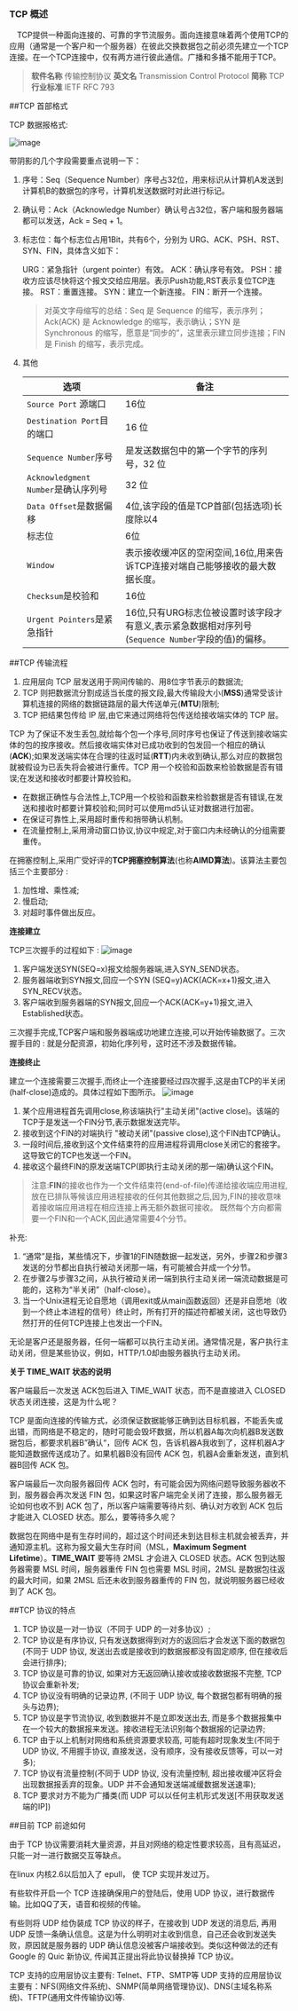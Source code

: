 ### TCP 概述

　TCP提供一种面向连接的、可靠的字节流服务。面向连接意味着两个使用TCP的应用（通常是一个客户和一个服务器）在彼此交换数据包之前必须先建立一个TCP连接。在一个TCP连接中，仅有两方进行彼此通信。广播和多播不能用于TCP。


> **软件名称** 传输控制协议
> **英文名** Transmission Control Protocol
> **简称** TCP
> **行业标准** IETF RFC 793

##TCP 首部格式

TCP 数据报格式:

![image](./images/tcp_header.jpg)

带阴影的几个字段需要重点说明一下：
1. 序号：Seq（Sequence Number）序号占32位，用来标识从计算机A发送到计算机B的数据包的序号，计算机发送数据时对此进行标记。

2. 确认号：Ack（Acknowledge Number）确认号占32位，客户端和服务器端都可以发送，Ack = Seq + 1。

3. 标志位：每个标志位占用1Bit，共有6个，分别为 URG、ACK、PSH、RST、SYN、FIN，具体含义如下：

    URG：紧急指针（urgent pointer）有效。
    ACK：确认序号有效。
    PSH：接收方应该尽快将这个报文交给应用层。表示Push功能,RST表示复位TCP连接。
    RST：重置连接。
    SYN：建立一个新连接。
    FIN：断开一个连接。

    > 对英文字母缩写的总结：Seq 是 Sequence 的缩写，表示序列；Ack(ACK) 是 Acknowledge 的缩写，表示确认；SYN 是 Synchronous 的缩写，愿意是“同步的”，这里表示建立同步连接；FIN 是 Finish 的缩写，表示完成。

4. 其他

	选项 | 备注
	---|---
	`Source Port` 源端口 | 16位
	`Destination Port`目的端口 | 16 位
	`Sequence Number`序号  | 是发送数据包中的第一个字节的序列号，32 位
	`Acknowledgment Number`是确认序列号 | 32 位
	`Data Offset`是数据偏移 | 4位,该字段的值是TCP首部(包括选项)长度除以4
	标志位 |  6位
    `Window` | 表示接收缓冲区的空闲空间,16位,用来告诉TCP连接对端自己能够接收的最大数据长度。
	`Checksum`是校验和 | 16位
	`Urgent Pointers`是紧急指针 | 16位,只有URG标志位被设置时该字段才有意义,表示紧急数据相对序列号(`Sequence Number`字段的值)的偏移。


##TCP 传输流程

1. 应用层向 TCP 层发送用于网间传输的、用8位字节表示的数据流;
2. TCP 则把数据流分割成适当长度的报文段,最大传输段大小(**MSS**)通常受该计算机连接的网络的数据链路层的最大传送单元(**MTU**)限制;
3. TCP 把结果包传给 IP 层,由它来通过网络将包传送给接收端实体的 TCP 层。

TCP 为了保证不发生丢包,就给每个包一个序号,同时序号也保证了传送到接收端实体的包的按序接收。然后接收端实体对已成功收到的包发回一个相应的确认(**ACK**);如果发送端实体在合理的往返时延(**RTT**)内未收到确认,那么对应的数据包就被假设为已丢失将会被进行重传。TCP 用一个校验和函数来检验数据是否有错误;在发送和接收时都要计算校验和。

- 在数据正确性与合法性上,TCP用一个校验和函数来检验数据是否有错误,在发送和接收时都要计算校验和;同时可以使用md5认证对数据进行加密。
- 在保证可靠性上,采用超时重传和捎带确认机制。
- 在流量控制上,采用滑动窗口协议,协议中规定,对于窗口内未经确认的分组需要重传。

在拥塞控制上,采用广受好评的**TCP拥塞控制算法**(也称**AIMD算法**)。该算法主要包括三个主要部分 :

1. 加性增、乘性减;
2. 慢启动;
3. 对超时事件做出反应。


**连接建立**

TCP三次握手的过程如下 :
![image](./images/socket_link.jpg)

1. 客户端发送SYN(SEQ=x)报文给服务器端,进入SYN_SEND状态。
2. 服务器端收到SYN报文,回应一个SYN (SEQ=y)ACK(ACK=x+1)报文,进入SYN_RECV状态。
3. 客户端收到服务器端的SYN报文,回应一个ACK(ACK=y+1)报文,进入Established状态。

三次握手完成,TCP客户端和服务器端成功地建立连接,可以开始传输数据了。三次握手目的 : 就是分配资源，初始化序列号，这时还不涉及数据传输。

**连接终止**

建立一个连接需要三次握手,而终止一个连接要经过四次握手,这是由TCP的半关闭(half-close)造成的。具体过程如下图所示。
![image](./images/socket_half_close.jpg)

1. 某个应用进程首先调用close,称该端执行"主动关闭"(active close)。该端的TCP于是发送一个FIN分节,表示数据发送完毕。
2. 接收到这个FIN的对端执行 "被动关闭"(passive close),这个FIN由TCP确认。
3. 一段时间后,接收到这个文件结束符的应用进程将调用close关闭它的套接字。这导致它的TCP也发送一个FIN。
4. 接收这个最终FIN的原发送端TCP(即执行主动关闭的那一端)确认这个FIN。

> 注意:**FIN**的接收也作为一个文件结束符(end-of-file)传递给接收端应用进程,放在已排队等候该应用进程接收的任何其他数据之后,因为,FIN的接收意味着接收端应用进程在相应连接上再无额外数据可接收。
既然每个方向都需要一个FIN和一个ACK,因此通常需要4个分节。

补充:

1. “通常”是指，某些情况下，步骤1的FIN随数据一起发送，另外，步骤2和步骤3发送的分节都出自执行被动关闭那一端，有可能被合并成一个分节。
2. 在步骤2与步骤3之间，从执行被动关闭一端到执行主动关闭一端流动数据是可能的，这称为“半关闭”（half-close）。
3. 当一个Unix进程无论自愿地（调用exit或从main函数返回）还是非自愿地（收到一个终止本进程的信号）终止时，所有打开的描述符都被关闭，这也导致仍然打开的任何TCP连接上也发出一个FIN。

无论是客户还是服务器，任何一端都可以执行主动关闭。通常情况是，客户执行主动关闭，但是某些协议，例如，HTTP/1.0却由服务器执行主动关闭。

**关于 TIME_WAIT 状态的说明**

客户端最后一次发送 ACK包后进入 TIME_WAIT 状态，而不是直接进入 CLOSED 状态关闭连接，这是为什么呢？

TCP 是面向连接的传输方式，必须保证数据能够正确到达目标机器，不能丢失或出错，而网络是不稳定的，随时可能会毁坏数据，所以机器A每次向机器B发送数据包后，都要求机器B”确认“，回传 ACK   包，告诉机器A我收到了，这样机器A才能知道数据传送成功了。如果机器B没有回传 ACK 包，机器A会重新发送，直到机器B回传 ACK 包。

客户端最后一次向服务器回传 ACK 包时，有可能会因为网络问题导致服务器收不到，服务器会再次发送 FIN 包，如果这时客户端完全关闭了连接，那么服务器无论如何也收不到 ACK 包了，所以客户端需要等待片刻、确认对方收到 ACK 包后才能进入 CLOSED 状态。那么，要等待多久呢？

数据包在网络中是有生存时间的，超过这个时间还未到达目标主机就会被丢弃，并通知源主机。这称为报文最大生存时间（MSL，**Maximum Segment Lifetime**）。**TIME_WAIT** 要等待 2MSL 才会进入 CLOSED 状态。ACK 包到达服务器需要 MSL 时间，服务器重传 FIN 包也需要 MSL 时间，2MSL 是数据包往返的最大时间，如果 2MSL 后还未收到服务器重传的 FIN 包，就说明服务器已经收到了 ACK 包。

##TCP 协议的特点

1. TCP 协议是一对一协议（不同于 UDP 的一对多协议）;
2. TCP 协议是有序协议, 只有发送数据得到对方的返回后才会发送下面的数据包(不同于 UDP 协议, 发送出去或是接收到的数据报都没有固定顺序, 但在接收后会进行排序);
3. TCP 协议是可靠的协议, 如果对方无返回确认接收或接收数据报不完整, TCP 协议会重新补发;
4. TCP 协议没有明确的记录边界, (不同于 UDP 协议, 每个数据包都有明确的报头与边界);
5. TCP 协议是字节流协议, 收到数据并不是立即发送出去, 而是多个数据报集中在一个较大的数据报来发送。接收进程无法识别每个数据报的记录边界;
6. TCP 由于以上机制对网络和系统资源要求较高, 可能有超时现象发生(不同于 UDP 协议, 不用握手协议, 直接发送，没有顺序，没有接收反馈等，可以一对多);
7. TCP 协议有流量控制(不同于 UDP 协议, 没有流量控制, 超出接收缓冲区将会出现数据报丢弃的现象。UDP 并不会通知发送端减缓数据发送速率);
8. TCP 要求对方不能为广播类(而 UDP 可以以任何主机形式发送[不用获取发送端的IP])

##目前 TCP 前途如何

由于 TCP 协议需要消耗大量资源，并且对网络的稳定性要求较高，且有高延迟，只能一对一进行数据交互等缺点。

在linux 内核2.6以后加入了 epull， 使 TCP 实现并发过万。

有些软件开启一个 TCP 连接确保用户的登陆后，使用 UDP 协议，进行数据传输。比如QQ了天，语音和视频的传输。

有些则将 UDP 给伪装成 TCP 协议的样子，在接收到 UDP 发送的消息后, 再用 UDP 反馈一条确认信息。这是为什么明明对主收到信息，自己还会收到发送失败，原因就是服务器的 UDP 确认信息没被客户端接收到。类似这种做法的还有Google 的 Quic 新协议, 传闻其正提出将此协议替换掉 TCP 协议。

TCP 支持的应用层协议主要有: Telnet、FTP、SMTP等
UDP 支持的应用层协议主要有：NFS(网络文件系统)、SNMP(简单网络管理协议)、DNS(主域名称系 统)、TFTP(通用文件传输协议)等.


